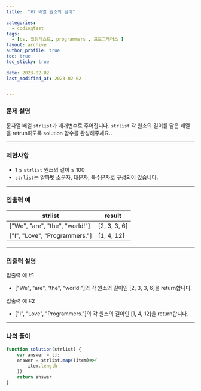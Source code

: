 ```yaml
---
title:  "#7 배열 원소의 길이"

categories:
  - codingtest
tags:
  - [cs, 코딩테스트, programmers , 프로그래머스 ]
layout: archive
author_profile: true
toc: true
toc_sticky: true
 
date: 2023-02-02
last_modified_at: 2023-02-02


---
```


### 문제 설명

문자열 배열 `strlist`가 매개변수로 주어집니다. `strlist` 각 원소의 길이를 담은 배열을 retrun하도록 solution 함수를 완성해주세요..

---

### 제한사항

- 1 ≤ `strlist` 원소의 길이 ≤ 100
- `strlist`는 알파벳 소문자, 대문자, 특수문자로 구성되어 있습니다.

---

### 입출력 예

| strlist | result |
| --- | --- |
| ["We", "are", "the", "world!"] | [2, 3, 3, 6] |
| ["I", "Love", "Programmers."] | [1, 4, 12] |

---

### 입출력 설명

입출력 예 #1

- ["We", "are", "the", "world!"]의 각 원소의 길이인 [2, 3, 3, 6]을 return합니다.

입출력 예 #2

- ["I", "Love", "Programmers."]의 각 원소의 길이인 [1, 4, 12]을 return합니다.

---

### 나의 풀이

```jsx
function solution(strlist) {
    var answer = [];
    answer = strlist.map((item)=>(
        item.length
    ))
    return answer
}
```